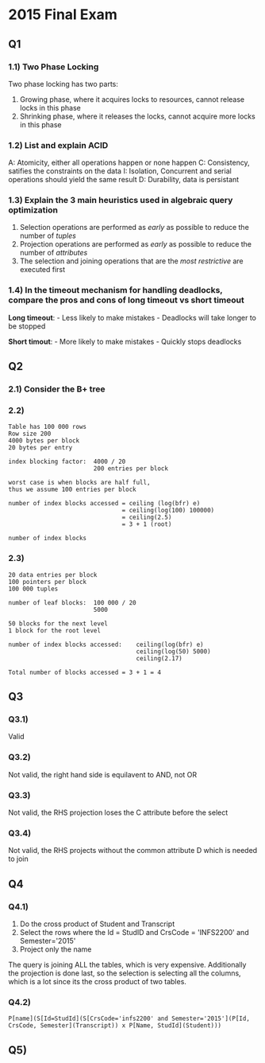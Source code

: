# 2015 Final Exam

## Q1

### 1.1) Two Phase Locking

Two phase locking has two parts:

1. Growing phase, where it acquires locks to resources, cannot release locks in this phase
2. Shrinking phase, where it releases the locks, cannot acquire more locks in this phase

### 1.2) List and explain ACID

A: Atomicity, either all operations happen or none happen
C: Consistency, satifies the constraints on the data
I: Isolation, Concurrent and serial operations should yield the same result
D: Durability, data is persistant

### 1.3) Explain the 3 main heuristics used in algebraic query optimization

1. Selection operations are performed as _early_ as possible to reduce the number of _tuples_
2. Projection operations are performed as _early_ as possible to reduce the number of _attributes_
3. The selection and joining operations that are the _most restrictive_ are executed first

### 1.4) In the timeout mechanism for handling deadlocks, compare the pros and cons of long timeout vs short timeout

__Long timeout__:
    - Less likely to make mistakes
    - Deadlocks will take longer to be stopped

__Short timout__:
    - More likely to make mistakes
    - Quickly stops deadlocks

## Q2

### 2.1) Consider the B+ tree

### 2.2)

```
Table has 100 000 rows
Row size 200
4000 bytes per block
20 bytes per entry

index blocking factor:  4000 / 20
                        200 entries per block 

worst case is when blocks are half full, 
thus we assume 100 entries per block

number of index blocks accessed = ceiling (log(bfr) e)
                                = ceiling(log(100) 100000)
                                = ceiling(2.5)
                                = 3 + 1 (root)

number of index blocks

```

### 2.3)

```
20 data entries per block
100 pointers per block
100 000 tuples

number of leaf blocks:  100 000 / 20
                        5000

50 blocks for the next level
1 block for the root level

number of index blocks accessed:    ceiling(log(bfr) e)
                                    ceiling(log(50) 5000)
                                    ceiling(2.17)

Total number of blocks accessed = 3 + 1 = 4
```

## Q3

### Q3.1)

Valid

### Q3.2)

Not valid, the right hand side is equilavent to AND, not OR

### Q3.3)

Not valid, the RHS projection loses the C attribute before the select

### Q3.4)

Not valid, the RHS projects without the common attribute D which is needed to join

## Q4

### Q4.1)

1. Do the cross product of Student and Transcript
2. Select the rows where the Id = StudID and CrsCode = 'INFS2200' and Semester='2015'
3. Project only the name

The query is joining ALL the tables, which is very expensive. Additionally the projection is done last, so the selection is selecting all the columns, which is a lot since its the cross product of two tables.

### Q4.2)
```
P[name](S[Id=StudId](S[CrsCode='infs2200' and Semester='2015'](P[Id, CrsCode, Semester](Transcript)) x P[Name, StudId](Student)))
```

## Q5)

